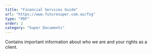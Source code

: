 ```yaml
---
title: "Financial Services Guide"
url: "https://www.futuresuper.com.au/fsg"
type: "PDF"
order: 2
category: "Super Documents"
---
```


Contains important information about who we are and your rights as a client.
